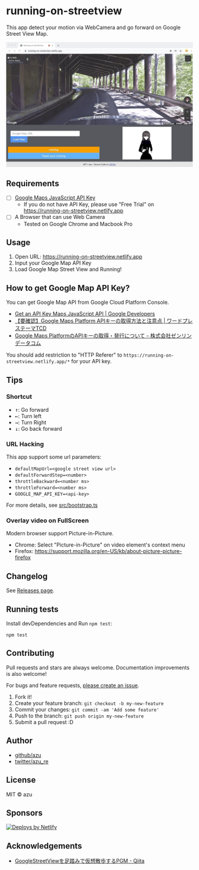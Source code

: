 # running-on-streetview

This app detect your motion via WebCamera and go forward on Google Street View Map.

[![running-on-streetview image](docs/resources/capture.png)](https://twitter.com/azu_re/status/1258700638990393344)

## Requirements

- [ ] [Google Maps JavaScript API Key](https://developers.google.com/maps/documentation/javascript/get-api-key)
    - If you do not have API Key, please use "Free Trial" on <https://running-on-streetview.netlify.app> 
- [ ] A Browser that can use Web Camera
    - Tested on Google Chrome and Macbook Pro
 
## Usage

1. Open URL: <https://running-on-streetview.netlify.app>
2. Input your Google Map API Key
3. Load Google Map Street View and Running!


## How to get Google Map API Key?

You can get Google Map API from Google Cloud Platform Console.

- [Get an API Key Maps JavaScript API | Google Developers](https://developers.google.com/maps/documentation/javascript/get-api-key)
- [【要確認】Google Maps Platform APIキーの取得方法と注意点 | ワードプレステーマTCD](https://design-plus1.com/tcd-w/2018/08/google-maps-platform-api.html)
- [Google Maps PlatformのAPIキーの取得・発行について - 株式会社ゼンリンデータコム](https://www.zenrin-datacom.net/business/gmapsapi/api_key/index.html)

You should add restriction to "HTTP Referer" to `https://running-on-streetview.netlify.app/*` for your API key.

## Tips

### Shortcut

- <kbd>↑</kbd>: Go forward
- <kbd>←</kbd>: Turn left
- <kbd>→</kbd>: Turn Right
- <kbd>↓</kbd>: Go back forward

### URL Hacking

This app support some url parameters:

- `defaultMapUrl=<google street view url>`
- `defaultForwardStep=<number>`
- `throttleBackward=<number ms>`
- `throttleForward=<number ms>`
- `GOOGLE_MAP_API_KEY=<api-key>`

For more details, see [src/bootstrap.ts](src/bootstrap.ts)

### Overlay video on FullScreen

Modern browser support Picture-in-Picture.

- Chrome: Select "Picture-in-Picture" on video element's context menu
- Firefox: <https://support.mozilla.org/en-US/kb/about-picture-picture-firefox>

## Changelog

See [Releases page](https://github.com/azu/running-on-streetview/releases).

## Running tests

Install devDependencies and Run `npm test`:

    npm test

## Contributing

Pull requests and stars are always welcome.
Documentation improvements is also welcome!

For bugs and feature requests, [please create an issue](https://github.com/azu/running-on-streetview/issues).

1. Fork it!
2. Create your feature branch: `git checkout -b my-new-feature`
3. Commit your changes: `git commit -am 'Add some feature'`
4. Push to the branch: `git push origin my-new-feature`
5. Submit a pull request :D

## Author

- [github/azu](https://github.com/azu)
- [twitter/azu_re](https://twitter.com/azu_re)

## License

MIT © azu

## Sponsors
          
<a href="https://www.netlify.com">
<img src="https://www.netlify.com/img/global/badges/netlify-color-bg.svg" alt="Deploys by Netlify" />
</a>

## Acknowledgements

- [GoogleStreetViewを足踏みで仮想散歩するPGM - Qiita](https://qiita.com/shizuoka_miyako_19911118/items/90553c64d2b6b7d888ec)
